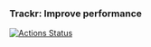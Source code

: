 ### Trackr: Improve performance


[![Actions Status](https://github.com/theartofnonso/trackr-app/workflows/Flutter%20Test%20Action/badge.svg)](https://github.com/theartofnonso/trackr-app/actions)